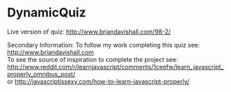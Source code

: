 DynamicQuiz
===========
Live version of quiz:   http://www.briandavishall.com/98-2/


Secondary Information:
To follow my work completing this quiz see:  http://www.briandavishall.com </br>
To see the source of inspiration to complete the project see: http://www.reddit.com/r/learnjavascript/comments/1ceefw/learn_javascript_properly_omnibus_post/ </br>
or http://javascriptissexy.com/how-to-learn-javascript-properly/
